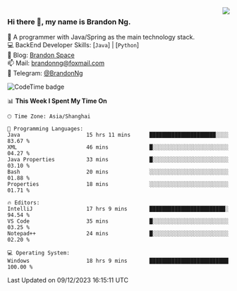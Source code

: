 <img  align="right" src="https://github-readme-stats-brandon0824.vercel.app/api/top-langs/?username=brandon0824&layout=compact">

### Hi there 👋, my name is Brandon Ng.

🌱 A programmer with Java/Spring as the main technology stack.  
💻 BackEnd Developer Skills: [`Java`] | [`Python`]  
📝 Blog: [Brandon Space](https://brandonng.tech)  
📫 Mail: brandonng@foxmail.com  
📰 Telegram: [@BrandonNg](https://t.me/BrandonNg24)  

![CodeTime badge](https://img.shields.io/endpoint?style=flat-square&url=https%3A%2F%2Fapi.codetime.dev%2Fshield%3Fid%3D128%26project%3D%26in%3D604800000)

<!--START_SECTION:waka-->
📊 **This Week I Spent My Time On** 

```text
🕑︎ Time Zone: Asia/Shanghai

💬 Programming Languages: 
Java                     15 hrs 11 mins      █████████████████████░░░░   83.67 % 
XML                      46 mins             █░░░░░░░░░░░░░░░░░░░░░░░░   04.27 % 
Java Properties          33 mins             █░░░░░░░░░░░░░░░░░░░░░░░░   03.10 % 
Bash                     20 mins             ░░░░░░░░░░░░░░░░░░░░░░░░░   01.88 % 
Properties               18 mins             ░░░░░░░░░░░░░░░░░░░░░░░░░   01.71 % 

🔥 Editors: 
IntelliJ                 17 hrs 9 mins       ████████████████████████░   94.54 % 
VS Code                  35 mins             █░░░░░░░░░░░░░░░░░░░░░░░░   03.25 % 
Notepad++                24 mins             █░░░░░░░░░░░░░░░░░░░░░░░░   02.20 % 

💻 Operating System: 
Windows                  18 hrs 9 mins       █████████████████████████   100.00 % 
```


 Last Updated on 09/12/2023 16:15:11 UTC
<!--END_SECTION:waka-->
